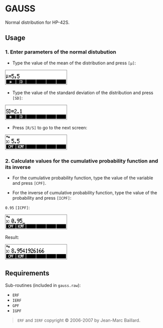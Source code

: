 # GAUSS

Normal distribution for HP-42S.

## Usage

### 1. Enter parameters of the normal distubution
* Type the value of the mean of the distribution and press `[µ]`:

<img src="./screenshots/screen2.png" width="200">

* Type the value of the standard deviation of the distribution and press `[SD]`:

<img src="./screenshots/screen1.png" width="200">

* Press `[R/S]` to go to the next screen:

<img src="./screenshots/screen3.png" width="200">

### 2. Calculate values for the cumulative probability function and its inverse

* For the cumulative probability function, type the value of the variable and press `[CPF]`.

* For the inverse of cumulative probability function, type the value of the probability and press `[ICPF]`:

`0.95` `[ICPF]`:

<img src="./screenshots/screen4.png" width="200">

Result:

<img src="./screenshots/screen5.png" width="200">

## Requirements

Sub-routines (included in `gauss.raw`):
* `ERF`
* `IERF`
* `GPF`
* `IGPF`

> `ERF` and `IERF` copyright © 2006-2007 by Jean-Marc Baillard.